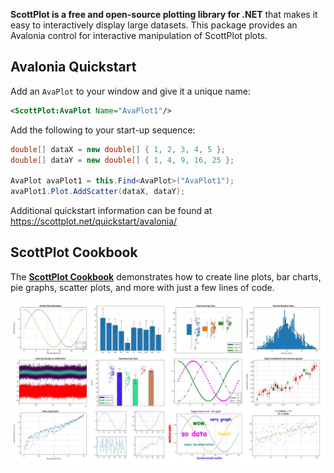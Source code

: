 **ScottPlot is a free and open-source plotting library for .NET** that makes it easy to interactively display large datasets. This package provides an Avalonia control for interactive manipulation of ScottPlot plots.

## Avalonia Quickstart

Add an `AvaPlot` to your window and give it a unique name:

```xml
<ScottPlot:AvaPlot Name="AvaPlot1"/>
```

Add the following to your start-up sequence:

```cs
double[] dataX = new double[] { 1, 2, 3, 4, 5 };
double[] dataY = new double[] { 1, 4, 9, 16, 25 };

AvaPlot avaPlot1 = this.Find<AvaPlot>("AvaPlot1");
avaPlot1.Plot.AddScatter(dataX, dataY);
```

Additional quickstart information can be found at https://scottplot.net/quickstart/avalonia/

## ScottPlot Cookbook

The [**ScottPlot Cookbook**](https://scottplot.net/cookbook/4.1/) demonstrates how to create line plots, bar charts, pie graphs, scatter plots, and more with just a few lines of code.

[![](https://raw.githubusercontent.com/ScottPlot/ScottPlot/master/dev/graphics/cookbook.jpg)](https://scottplot.net/cookbook/4.1/)